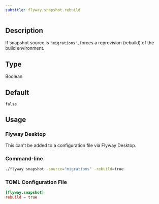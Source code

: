 ```yaml
---
subtitle: flyway.snapshot.rebuild
---
```


## Description

If snapshot source is `"migrations"`, forces a reprovision (rebuild) of the build environment.

## Type

Boolean

## Default

`false`

## Usage

### Flyway Desktop

This can't be added to a configuration file via Flyway Desktop.

### Command-line

```bash
./flyway snapshot -source="migrations" -rebuild=true
```

### TOML Configuration File

```toml
[flyway.snapshot]
rebuild = true
```
